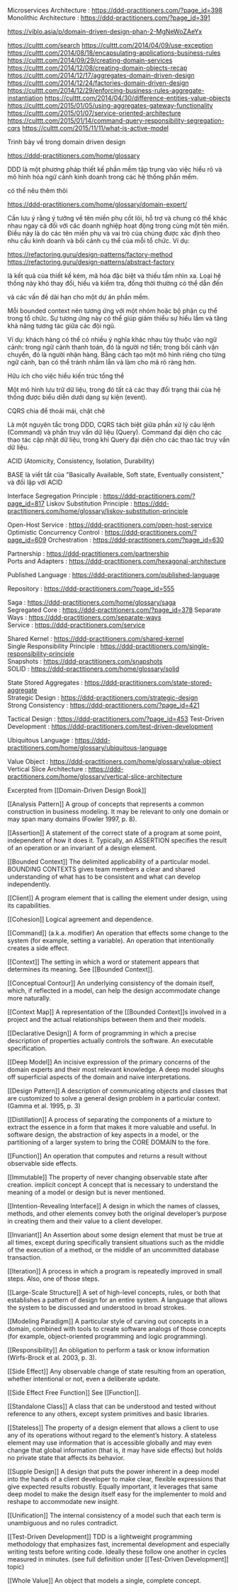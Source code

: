 <!-- Hãy sử dụng Ngôn ngữ chung (Ubiquitous Language) trong domain driven design (DDD) với nội dung nghiệp vụ kinh doanh sau: -->

<!-- 1. **Khách hàng (Customer):** -->
<!-- - **Mô tả:** Người sử dụng dịch vụ, có thể là cá nhân hoặc tổ chức. -->

<!-- 2. **Hóa đơn điện tử (Electronic Invoice):** -->
<!-- - **Mô tả:** Hóa đơn được tạo và quản lý điện tử thay vì truyền thống trên giấy. -->

<!-- Bằng cách sử dụng ngôn ngữ chung như trên, chúng ta có thể tạo ra một mô hình DDD rõ ràng và dễ hiểu, giúp các đội phát triển, quản lý dự án và người dùng hiểu rõ về các yêu cầu và chức năng của hệ thống. -->
<!--@  -->
<!--@  -->


Microservices Architecture : https://ddd-practitioners.com/?page_id=398
Monolithic Architecture : https://ddd-practitioners.com/?page_id=391

<!--@  -->
<!--@  -->

https://viblo.asia/p/domain-driven-design-phan-2-MgNeWoZAeYx

https://culttt.com/search
https://culttt.com/2014/04/09/use-exception
https://culttt.com/2014/08/18/encapsulating-applications-business-rules
https://culttt.com/2014/09/29/creating-domain-services
https://culttt.com/2014/12/08/creating-domain-objects-recap
https://culttt.com/2014/12/17/aggregates-domain-driven-design
https://culttt.com/2014/12/24/factories-domain-driven-design
https://culttt.com/2014/12/29/enforcing-business-rules-aggregate-instantiation
https://culttt.com/2014/04/30/difference-entities-value-objects
https://culttt.com/2015/01/05/using-aggregates-gateway-functionality
https://culttt.com/2015/01/07/service-oriented-architecture
https://culttt.com/2015/01/14/command-query-responsibility-segregation-cqrs
https://culttt.com/2015/11/11/what-is-active-model

<!--@  -->
<!--@  -->

Trình bày về          trong domain driven design

<!-- OLAP*   -->
<!-- OLTP*   -->


<!-- Open-Closed Principle*   -->
https://ddd-practitioners.com/home/glossary

<!--@Thiết kế hướng tên miền -->

DDD là một phương pháp thiết kế phần mềm tập trung vào việc hiểu rõ và mô hình hóa ngữ cảnh kinh doanh trong các hệ thống phần mềm.

<!-- Domain-Driven Design : https://ddd-practitioners.com/domain-driven-design   -->
<!-- Business Model Canvas : https://ddd-practitioners.com/business-value-canvas -->

có thể nêu thêm thôi

<!-- Domain : https://ddd-practitioners.com/domain   -->

https://ddd-practitioners.com/home/glossary/domain-expert/

<!-- Problem Domain :https://ddd-practitioners.com/home/glossary/problem-domain -->
<!-- Solution Domain :https://ddd-practitioners.com/home/glossary/solution-domain -->
<!-- subdomain: https://ddd-practitioners.com/home/glossary/subdomain-->
<!-- Core Domain   https://ddd-practitioners.com/home/glossary/domain/core-domain/   -->

Cần lưu ý rằng ý tưởng về tên miền phụ cốt lõi, hỗ trợ và chung có thể khác nhau ngay cả đối với các doanh nghiệp hoạt động trong cùng một tên miền. Điều này là do các tên miền phụ và vai trò của chúng được xác định theo nhu cầu kinh doanh và bối cảnh cụ thể của mỗi tổ chức. Ví dụ:

<!-- Highlighted Core : https://ddd-practitioners.com/highlighted-core -->

<!-- Generic Subdomain : https://ddd-practitioners.com/generic-subdomain -->
<!-- Supporting Subdomain : https://ddd-practitioners.com/supporting-subdomain -->

<!-- Domain Object : https://ddd-practitioners.com/domain-object   -->
<!-- Entity : https://ddd-practitioners.com/entity   -->
<!-- Entity Identity : https://ddd-practitioners.com/entity-identity   -->

<!--!Value -->
<!-- Factory : https://ddd-practitioners.com/factory -->
<!-- Module : https://ddd-practitioners.com/?page_id=618 -->

https://refactoring.guru/design-patterns/factory-method
https://refactoring.guru/design-patterns/abstract-factory

<!-- Domain Model: https://ddd-practitioners.com/home/glossary/domain-model -->

<!-- Big Ball of Mud : https://ddd-practitioners.com/home/glossary/big-ball-of-mud   -->

là kết quả của thiết kế kém, mã hóa đặc biệt và thiếu tầm nhìn xa.
Loại hệ thống này khó thay đổi, hiểu và kiểm tra, đồng thời thường có thể dẫn đến

 <!-- nợ kỹ thuật -->

và các vấn đề dài hạn cho một dự án phần mềm.

<!-- CI/CD -->

<!-- Bounded Context: https://ddd-practitioners.com/home/glossary/bounded-context -->

Mỗi bounded context nên tương ứng với một nhóm hoặc bộ phận cụ thể trong tổ chức. Sự tương ứng này có thể giúp giảm thiểu sự hiểu lầm và tăng khả năng tương tác giữa các đội ngũ.

Ví dụ: khách hàng có thể có nhiều ý nghĩa khác nhau tùy thuộc vào ngữ cảnh: trong ngữ cảnh thanh toán, đó là người nợ tiền; trong bối cảnh vận chuyển, đó là người nhận hàng. Bằng cách tạo một mô hình riêng cho từng ngữ cảnh, bạn có thể tránh nhầm lẫn và làm cho mã rõ ràng hơn.

<!-- Bounded Context Relationships : https://ddd-practitioners.com/bounded-context-relationship   -->

<!-- Context Mapping : https://ddd-practitioners.com/context-map -->

Hữu ích cho việc hiểu kiến ​​trúc tổng thể

<!-- Customer/Supplier : https://ddd-practitioners.com/customer-supplier   -->

<!-- Conformist : https://ddd-practitioners.com/conformist   -->
<!-- Anti-Corruption Layer (ACL) : https://ddd-practitioners.com/anticorruption-layer -->

<!-- Aggregate:   https://ddd-practitioners.com/home/glossary/aggregate/ -->
<!-- Consistency Boundary : https://ddd-practitioners.com/glossary/consistency-boundary -->




<!-- Hexagonal Architecture : https://ddd-practitioners.com/hexagonal-architecture   -->
<!-- Layered Architecture : https://ddd-practitioners.com/layered-architecture   -->
<!-- Infrastructure Service : https://ddd-practitioners.com/infrastructure-service   -->

<!-- Domain Services: https://ddd-practitioners.com/home/glossary/domain-services -->
<!-- Application Service : https://ddd-practitioners.com/application-service -->


<!--@saga -->
<!--@CQRS (Command Query Responsibility Segregation): -->
<!--@Event Sourcing: -->

<!-- https://www.linkedin.com/pulse/api-strategy-conways-law-inverse-conway-manoeuvre-mikael-wall%C3%A9n/ -->
Một mô hình lưu trữ dữ liệu, trong đó tất cả các thay đổi trạng thái của hệ thống được biểu diễn dưới dạng sự kiện (event).

<!-- EventStorming : https://ddd-practitioners.com/home/glossary/eventstorming   -->
<!-- Domain Storytelling : https://ddd-practitioners.com/?page_id=1005 -->

<!-- CQRS : https://ddd-practitioners.com/?page_id=574 -->

CQRS chia để thoải mái, chặt chẽ

Là một nguyên tắc trong DDD, CQRS tách biệt giữa phần xử lý câu lệnh (Command) và phần truy vấn dữ liệu (Query).
Command đại diện cho các thao tác cập nhật dữ liệu, trong khi Query đại diện cho các thao tác truy vấn dữ liệu.

<!-- Event-Driven Architecture : https://ddd-practitioners.com/home/glossary/event-driven-architecture   -->

<!-- Event Modeling : https://ddd-practitioners.com/?page_id=994 -->

<!-- Event Replay : https://ddd-practitioners.com/?page_id=585 -->

<!-- Event Sourced Aggregates : https://ddd-practitioners.com/event-sourcing   -->

<!-- Event Sourcing : https://ddd-practitioners.com/?page_id=581 -->

<!-- Eventual Consistency : https://ddd-practitioners.com/?page_id=419 -->

<!-- Change Data Capture: https://en.wikipedia.org/wiki/CAP_theorem -->

<!-- ACID Transaction : https://ddd-practitioners.com/?page_id=415 -->

ACID (Atomicity, Consistency, Isolation, Durability)

<!-- BASE Transaction  -->

BASE là viết tắt của "Basically Available, Soft state, Eventually consistent," và đối lập với ACID

<!-- Command : https://ddd-practitioners.com/?page_id=596 -->
<!-- Command Handler : https://ddd-practitioners.com/?page_id=599 -->
<!-- Compensating Action : https://ddd-practitioners.com/compensating-action   -->
<!-- Compensating Transaction : https://ddd-practitioners.com/compensating-transaction   -->
<!-- Compensating Workflow : https://ddd-practitioners.com/compensating-workflow   -->

<!-- Domain Event : https://ddd-practitioners.com/domain-event   -->
<!-- PublishSubscribe : https://www.enterpriseintegrationpatterns.com/patterns/messaging/PublishSubscribeChannel.html -->
<!--@ Dependency Inversion Principle    -->
Interface Segregation Principle : https://ddd-practitioners.com/?page_id=817
Liskov Substitution Principle : https://ddd-practitioners.com/home/glossary/liskov-substitution-principle
<!--!========================================================== -->
<!--!========================================================== -->
<!--!========================================================== -->
<!--!========================================================== -->
<!--!========================================================== -->
<!--!========================================================== -->
<!--!========================================================== -->
 <!-- mỗi dịch vụ xuất bản và đăng ký các sự kiện nếu cần.    Cách tiếp cận này có thể mở rộng và linh hoạt hơn so với điều phối, nhưng cũng phức tạp hơn trong việc triển khai và bảo trì.   Tuy nhiên, nó cũng có thể linh hoạt hơn vì mỗi dịch vụ có thể phát triển độc lập và lỗi trong một dịch vụ không nhất thiết ảnh hưởng đến toàn bộ hệ thống. -->

<!--  -->
 

Open-Host Service : https://ddd-practitioners.com/open-host-service  
Optimistic Concurrency Control : https://ddd-practitioners.com/?page_id=609
Orchestration : https://ddd-practitioners.com/?page_id=630

<!-- Outbox Pattern*   -->
<!-- P -->
<!-- Parallel Database*   -->

Partnership : https://ddd-practitioners.com/partnership  
Ports and Adapters : https://ddd-practitioners.com/hexagonal-architecture

<!-- Procedural Programming*   -->
<!-- Projection*   -->

Published Language : https://ddd-practitioners.com/published-language

<!-- Q -->
<!-- Query*   -->

<!-- R -->
<!-- Read Model*   -->
<!-- Refactoring*   -->

Repository : https://ddd-practitioners.com/?page_id=555

<!-- S -->

Saga : https://ddd-practitioners.com/home/glossary/saga  
Segregated Core : https://ddd-practitioners.com/?page_id=378
Separate Ways : https://ddd-practitioners.com/separate-ways  
Service : https://ddd-practitioners.com/service

<!-- Service-Oriented Architecture*   -->

Shared Kernel : https://ddd-practitioners.com/shared-kernel  
Single Responsibility Principle : https://ddd-practitioners.com/single-responsibility-principle  
Snapshots : https://ddd-practitioners.com/snapshots  
SOLID : https://ddd-practitioners.com/home/glossary/solid

<!-- Strangler Fig*   -->

State Stored Aggregates : https://ddd-practitioners.com/state-stored-aggregate  
Strategic Design : https://ddd-practitioners.com/strategic-design  
Strong Consistency : https://ddd-practitioners.com/?page_id=421

<!-- System Event*   -->

<!-- T -->

Tactical Design : https://ddd-practitioners.com/?page_id=453
Test-Driven Development : https://ddd-practitioners.com/test-driven-development

<!-- Transactional Outbox*   -->

<!-- U -->

Ubiquitous Language : https://ddd-practitioners.com/home/glossary/ubiquitous-language

<!-- V -->

Value Object : https://ddd-practitioners.com/home/glossary/value-object  
Vertical Slice Architecture : https://ddd-practitioners.com/home/glossary/vertical-slice-architecture

<!-- W -->
<!-- Wardley Mapping* -->

<!--  -->

Excerpted from [[Domain-Driven Design Book]]

<!-- [[Aggregate]] A cluster of associated objects that are treated as a unit for the purpose of data changes. External references are restricted to one member of the AGGREGATE, designated as the root. A set of consistency rules applies within the AGGREGATE’S boundaries. -->

[[Analysis Pattern]] A group of concepts that represents a common construction in business modeling. It may be relevant to only one domain or may span many domains (Fowler 1997, p. 8).

[[Assertion]] A statement of the correct state of a program at some point, independent of how it does it. Typically, an ASSERTION specifies the result of an operation or an invariant of a design element.

[[Bounded Context]] The delimited applicability of a particular model. BOUNDING CONTEXTS gives team members a clear and shared understanding of what has to be consistent and what can develop independently.

[[Client]] A program element that is calling the element under design, using its capabilities.

[[Cohesion]] Logical agreement and dependence.

[[Command]] (a.k.a. modifier) An operation that effects some change to the system (for example, setting a variable). An operation that intentionally creates a side effect.

[[Context]] The setting in which a word or statement appears that determines its meaning. See [[Bounded Context]].

[[Conceptual Contour]] An underlying consistency of the domain itself, which, if reflected in a model, can help the design accommodate change more naturally.

[[Context Map]] A representation of the [[Bounded Context]]s involved in a project and the actual relationships between them and their models.

<!-- [[Core Domain]] The distinctive part of the model, central to the user’s goals, that differentiates the application and makes it valuable. -->

[[Declarative Design]] A form of programming in which a precise description of properties actually controls the software. An executable specification.

[[Deep Model]] An incisive expression of the primary concerns of the domain experts and their most relevant knowledge. A deep model sloughs off superficial aspects of the domain and naive interpretations.

[[Design Pattern]] A description of communicating objects and classes that are customized to solve a general design problem in a particular context. (Gamma et al. 1995, p. 3)

[[Distillation]] A process of separating the components of a mixture to extract the essence in a form that makes it more valuable and useful. In software design, the abstraction of key aspects in a model, or the partitioning of a larger system to bring the CORE DOMAIN to the fore.

<!-- [[Domain]] A sphere of knowledge, influence, or activity. -->

<!-- [[Domain-Driven Design]] An approach to software development that suggests that (1) For most software projects, the primary focus should be on the domain and domain logic; and (2) Complex domain designs should be based on a model. -->

<!-- [[Domain Expert]] A member of a software project whose field is the domain of the application, rather than software development. Not just any user of the software, the domain expert has deep knowledge of the subject. -->

<!-- [[Domain Layer]] That portion of the design and implementation responsible for domain logic within a LAYERED ARCHITECTURE. The domain layer is where the software expression of the domain model lives. -->

<!-- [[Entity]] An object fundamentally defined not by its attributes, but by a thread of continuity and identity. -->

<!-- [[Factory]] A mechanism for encapsulating complex creation logic and abstracting the type of a created object for the sake of a client. -->

[[Function]] An operation that computes and returns a result without observable side effects.

[[Immutable]] The property of never changing observable state after creation. implicit concept A concept that is necessary to understand the meaning of a model or design but is never mentioned.

[[Intention-Revealing Interface]] A design in which the names of classes, methods, and other elements convey both the original developer’s purpose in creating them and their value to a client developer.

[[Invariant]] An Assertion about some design element that must be true at all times, except during specifically transient situations such as the middle of the execution of a method, or the middle of an uncommitted database transaction.

[[Iteration]] A process in which a program is repeatedly improved in small steps. Also, one of those steps.

[[Large-Scale Structure]] A set of high-level concepts, rules, or both that establishes a pattern of design for an entire system. A language that allows the system to be discussed and understood in broad strokes.

<!-- [[Layered Architecture]] A technique for separating the concerns of a software system, isolating a domain layer, among other things. -->

<!-- [[Life Cycle]] A sequence of states an object can take on between creation and deletion, typically with constraints to ensure integrity when changing from one state to another. May include migration of an [[Entity]] between systems and different [[Bounded Contexts]]. -->

<!-- [[Model]] A system of abstractions that describes selected aspects of a domain and can be used to solve problems related to that domain. -->

<!-- [[Model-Driven Design]] A design in which some subset of software elements corresponds closely to elements of a model. Also, a process of codeveloping a model and an implementation that stay aligned with each other. -->

[[Modeling Paradigm]] A particular style of carving out concepts in a domain, combined with tools to create software analogs of those concepts (for example, object-oriented programming and logic programming).

<!-- [[Repository]] A mechanism for encapsulating storage, retrieval, and search behavior which emulates a collection of objects. -->

[[Responsibility]] An obligation to perform a task or know information (Wirfs-Brock et al. 2003, p. 3).

<!-- [[Service]] An operation offered as an interface that stands alone in the model, with no encapsulated state. -->

[[Side Effect]] Any observable change of state resulting from an operation, whether intentional or not, even a deliberate update.

[[Side Effect Free Function]] See [[Function]].

[[Standalone Class]] A class that can be understood and tested without reference to any others, except system primitives and basic libraries.

[[Stateless]] The property of a design element that allows a client to use any of its operations without regard to the element’s history. A stateless element may use information that is accessible globally and may even change that global information (that is, it may have side effects) but holds no private state that affects its behavior.

<!-- [[Strategic Design]] Modeling and design decisions that apply to large parts of the system. Such decisions affect the entire project and have to be decided at team level. -->

[[Supple Design]] A design that puts the power inherent in a deep model into the hands of a client developer to make clear, flexible expressions that give expected results robustly. Equally important, it leverages that same deep model to make the design itself easy for the implementer to mold and reshape to accommodate new insight.

<!-- [[Ubiquitous Language]] A language structured around the domain model and used by all team members to connect all the activities of the team with the software. -->

[[Unification]] The internal consistency of a model such that each term is unambiguous and no rules contradict.

[[Test-Driven Development]] TDD is a lightweight programming methodology that emphasizes fast, incremental development and especially writing tests before writing code. Ideally these follow one another in cycles measured in minutes. (see full definition under [[Test-Driven Development]] topic)

<!-- [[Value Object]] An object that describes some characteristic or attribute but carries no concept of identity. -->

[[Whole Value]] An object that models a single, complete concept.
